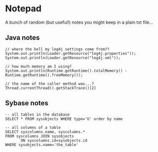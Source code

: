 Notepad
=======
A bunch of random (but useful!) notes you might keep in a plain txt file...


Java notes
------------
    // where the hell my log4j settings come from??
    System.out.println(Loader.getResource("log4j.properties"));
    System.out.println(Loader.getResource("log4j.xml"));
    
    // how much memory am I using?
    System.out.println(Runtime.getRuntime().totalMemory() - Runtime.getRuntime().freeMemory());
    
    // the name of the caller method was...?
    Thread.currentThread().getStackTrace()[2]


Sybase notes
------------
```
-- all tables in the database
SELECT * FROM sysobjects WHERE type='U' order by name

-- all columns of a table
SELECT syscolumns.name, syscolumns.* 
FROM syscolumns JOIN sysobjects
       ON syscolumns.id=sysobjects.id
WHERE sysobjects.name='the_table'
```
